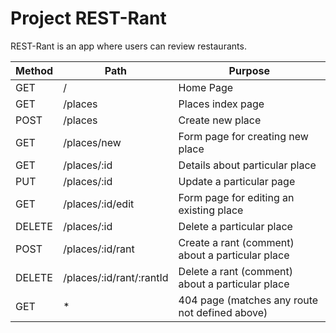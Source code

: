 # Project REST-Rant

REST-Rant is an app where users can review restaurants.

| Method | Path | Purpose |
|--------------|---------------|--------------|
| GET          | /             | Home Page    |
| GET          | /places       | Places index page|
| POST         | /places       | Create new place|
| GET          | /places/new   | Form page for creating new place|
| GET          | /places/:id   | Details about particular place|
| PUT          | /places/:id   | Update a particular page|
| GET          | /places/:id/edit           | Form page for editing an existing place|
| DELETE       | /places/:id | Delete a particular place|
| POST         | /places/:id/rant | Create a rant (comment) about a particular place|
| DELETE       | /places/:id/rant/:rantId | Delete a rant (comment) about a particular place|
| GET          | *           | 404 page (matches any route not defined above)|